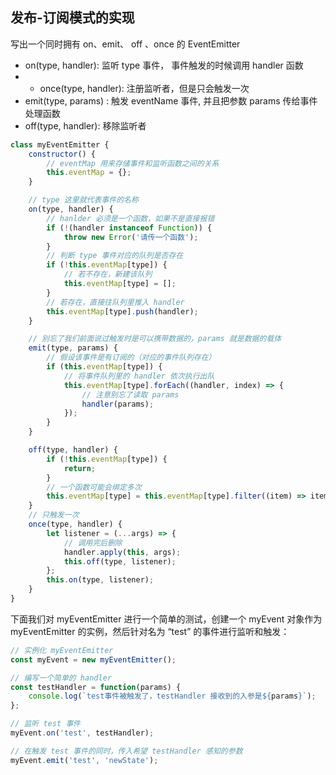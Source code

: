 ## 发布-订阅模式的实现

写出一个同时拥有 on、emit、 off 、once 的 EventEmitter

-   on(type, handler): 监听 type 事件， 事件触发的时候调用 handler 函数
-   -   once(type, handler): 注册监听者，但是只会触发一次
-   emit(type, params) : 触发 eventName 事件, 并且把参数 params 传给事件处理函数
-   off(type, handler): 移除监听者

```js
class myEventEmitter {
    constructor() {
        // eventMap 用来存储事件和监听函数之间的关系
        this.eventMap = {};
    }

    // type 这里就代表事件的名称
    on(type, handler) {
        // hanlder 必须是一个函数，如果不是直接报错
        if (!(handler instanceof Function)) {
            throw new Error('请传一个函数');
        }
        // 判断 type 事件对应的队列是否存在
        if (!this.eventMap[type]) {
            // 若不存在，新建该队列
            this.eventMap[type] = [];
        }
        // 若存在，直接往队列里推入 handler
        this.eventMap[type].push(handler);
    }

    // 别忘了我们前面说过触发时是可以携带数据的，params 就是数据的载体
    emit(type, params) {
        // 假设该事件是有订阅的（对应的事件队列存在）
        if (this.eventMap[type]) {
            // 将事件队列里的 handler 依次执行出队
            this.eventMap[type].forEach((handler, index) => {
                // 注意别忘了读取 params
                handler(params);
            });
        }
    }

    off(type, handler) {
        if (!this.eventMap[type]) {
            return;
        }
        // 一个函数可能会绑定多次
        this.eventMap[type] = this.eventMap[type].filter((item) => item !== handler);
    }
    // 只触发一次
    once(type, handler) {
        let listener = (...args) => {
            // 调用完后删除
            handler.apply(this, args);
            this.off(type, listener);
        };
        this.on(type, listener);
    }
}
```

下面我们对 myEventEmitter 进行一个简单的测试，创建一个 myEvent 对象作为 myEventEmitter 的实例，然后针对名为 “test” 的事件进行监听和触发：

```js
// 实例化 myEventEmitter
const myEvent = new myEventEmitter();

// 编写一个简单的 handler
const testHandler = function(params) {
    console.log(`test事件被触发了，testHandler 接收到的入参是${params}`);
};

// 监听 test 事件
myEvent.on('test', testHandler);

// 在触发 test 事件的同时，传入希望 testHandler 感知的参数
myEvent.emit('test', 'newState');
```
